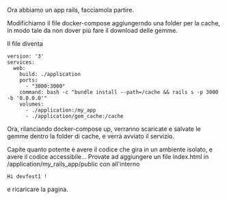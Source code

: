 Ora abbiamo un app rails, facciamola partire.

Modifichiamo il file docker-compose aggiungerndo una folder per la cache, in modo tale da non dover più fare il download delle gemme.

Il file diventa
```
version: '3'
services:
  web:
    build: ./application
    ports:
      - "3000:3000"
    command: bash -c "bundle install --path=/cache && rails s -p 3000 -b '0.0.0.0'"
    volumes:
      - ./application:/my_app
      - ./application/gem_cache:/cache

```

Ora, rilanciando docker-compose up, verranno scaricate e salvate le gemme dentro la folder di cache, e verrà avviato il servizio.

Capite quanto potente è avere il codice che gira in un ambiente isolato, e avere il codice accessibile... Provate ad aggiungere un file index.html in /application/my_rails_app/public con all'interno 

```
Hi devfest1 !
```

e ricaricare la pagina. 